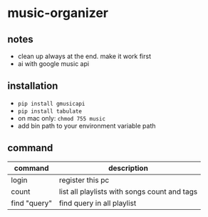# music-organizer

## notes

- clean up always at the end. make it work first
- ai with google music api

## installation

- `pip install gmusicapi`
- `pip install tabulate`
- on mac only: `chmod 755 music`
- add bin path to your environment variable path

## command

| command      | description                                  |
| ------------ | -------------------------------------------- |
| login        | register this pc                             |
| count        | list all playlists with songs count and tags |
| find "query" | find query in all playlist                   |
